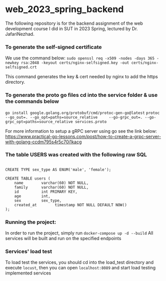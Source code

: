 # web_2023_spring_backend
The following repository is for the backend assignment of the web development course I did in SUT in 2023 Spring, lectured by Dr. JafariNezhad.

### To generate the self-signed certificate
We use the command below:
`sudo openssl req -x509 -nodes -days 365 -newkey rsa:2048 -keyout certs/nginx-selfsigned.key -out certs/nginx-selfsigned.crt`

This command generates the key & cert needed by nginx to add the https directory.

### To generate the proto go files cd into the service folder & use the commands below
`go install google.golang.org/protobuf/cmd/protoc-gen-go@latest`
`protoc --go_out=. --go_opt=paths=source_relative     --go-grpc_out=. --go-grpc_opt=paths=source_relative services.proto`

For more information to setup a gRPC server using go see the link below:
https://www.practical-go-lessons.com/post/how-to-create-a-grpc-server-with-golang-ccdm795s4r5c70i1kacg

### The table USERS was created with the following raw SQL
<code>
CREATE TYPE sex_type AS ENUM('male', 'female');
</code>

<code>
CREATE TABLE users (
	name 		varchar(60) NOT NULL,
	family	 	varchar(60) NOT NULL,
	id 			int PRIMARY KEY,
	age 		int,
	sex 		sex_type,
	created_at        timestamp NOT NULL DEFAULT NOW()
);
</code>

### Running the project:
In order to run the project, simply run `docker-compose up -d --build`
All services will be built and run on the specified endpoints

### Services' load test
To load test the services, you should cd into the load_test directory and execute `locust`,
then you can open `localhost:8089` and start load testing implemented services